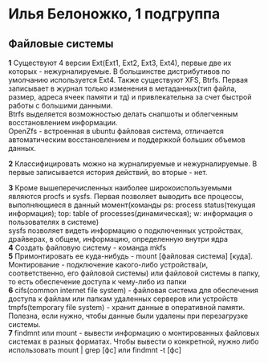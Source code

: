 # Илья Белоножко, 1 подгруппа  
## Файловые системы  
**1**
Существуют 4 версии Ext(Ext1, Ext2, Ext3, Ext4), первые две их которых - нежурналируемые. В большинстве дистрибутивов по умолчанию используется Ext4. Также существуют XFS, Btrfs. Первая записывает в журнал только изменения в метаданных(тип файла, размер, адреса ячеек памяти и тд) и привлекательна за счет быстрой работы с большими данными.  
Btrfs выделяется возможностью делать снапшоты и облегченным восстановлением информации.  
OpenZfs - встроенная в ubuntu файловая система, отличается автоматическим восстановлением и поддержкой больших объемов данных.  
  
**2**
Классифицировать можно на журналируемые и нежурналируемые. В первые записывается история действий, во вторые - нет.  
  
**3**
Кроме вышеперечисленных наиболее широкоиспользуемыми являются procfs и sysfs. Первая позволяет выводить все процессы, выполняющиеся в данный момент(команды ps: process status(текущая информация); top: table of processes(динамическая); w: информация о пользователях в системе)  
sysfs позволяет видеть информацию о подключенных устройствах, драйверах, в общем, информацию, определенную внутри ядра  
**4**
Создать файловую систему - команда mkfs  
**5**
Примонтировать ее куда-нибудь - mount [файловая система] [куда]. Монтирование - подключение какого-либо устройства(и, соответственно, его файловой системы) или файловой системы в папку, то есть обеспечение доступа к чему-либо из папки  
**6**
cifs(common internet file system) - файловая система для обеспечения доступа к файлам или папкам удаленных серверов или устройств  
tmpfs(temporary file system) - хранит данные в оперативной памяти. Полезна, если нужно, чтобы данные были удалены при перезагрузке системы.  
**7**
findmnt или mount - вывести информацию о монтированных файловых системах в разных форматах. Чтобы вывести о конкретной, нужно либо использовать mount | grep [фс] или findmnt -t [фс]
